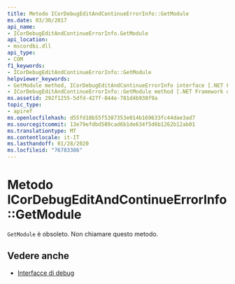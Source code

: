 ```yaml
---
title: Metodo ICorDebugEditAndContinueErrorInfo::GetModule
ms.date: 03/30/2017
api_name:
- ICorDebugEditAndContinueErrorInfo.GetModule
api_location:
- mscordbi.dll
api_type:
- COM
f1_keywords:
- ICorDebugEditAndContinueErrorInfo::GetModule
helpviewer_keywords:
- GetModule method, ICorDebugEditAndContinueErrorInfo interface [.NET Framework debugging]
- ICorDebugEditAndContinueErrorInfo::GetModule method [.NET Framework debugging]
ms.assetid: 292f1255-5dfd-427f-844e-781d4b938f9a
topic_type:
- apiref
ms.openlocfilehash: d55fd18b55f5387353e014b169633fc44dae3ad7
ms.sourcegitcommit: 13e79efdbd589cad6b1de634f5d6b1262b12ab01
ms.translationtype: MT
ms.contentlocale: it-IT
ms.lasthandoff: 01/28/2020
ms.locfileid: "76783386"
---
```

# <a name="icordebugeditandcontinueerrorinfogetmodule-method"></a>Metodo ICorDebugEditAndContinueErrorInfo::GetModule
`GetModule` è obsoleto. Non chiamare questo metodo.  
  
## <a name="see-also"></a>Vedere anche

- [Interfacce di debug](debugging-interfaces.md)
